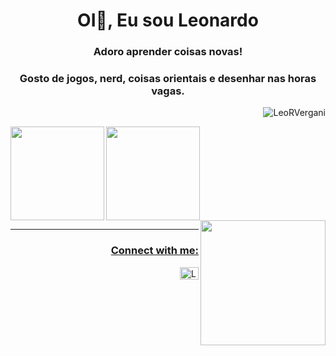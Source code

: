 <h1 align="center">OI👋, Eu sou Leonardo</h1>
<h3 align="center">Adoro aprender coisas novas!</h3>
<h3 align="center">Gosto de jogos, nerd, coisas orientais e desenhar nas horas vagas.</h3>
<p align="right"> <img src="https://komarev.com/ghpvc/?username=LeoRVergani&label=Profile%20views&color=0e75b6&style=plastic" alt="LeoRVergani" /> </p>
  <a href="https://github.com/LeoRVergani">
<div>
  <img align="left" height="150m" src="https://github-readme-stats.vercel.app/api?username=LeoRVergani&show_icons=true&theme=nightowl"/>
    
  <img align="center" height="150m" src="https://github-readme-stats.vercel.app/api/top-langs/?username=LeoRVergani&theme=nightowl"/>

  <img align="right" height="200m" src="https://github-readme-stats.vercel.app/api/top-langs/?username=LeoRVergani&layout=donut&theme=nightowl" />
  
 </div>
 <div>
   <hr>
   <p>
  <h3 align="right">Connect with me:</h3>
  <img align="right" src="https://raw.githubusercontent.com/rahuldkjain/github-profile-readme-generator/master/src/images/icons/Social/linked-in-alt.svg" alt="LeoRVergani" height="20" width="30" />
  <a href="https://linkedin.com/in/LeoRVergani" target="blank">
</p>
</div>
